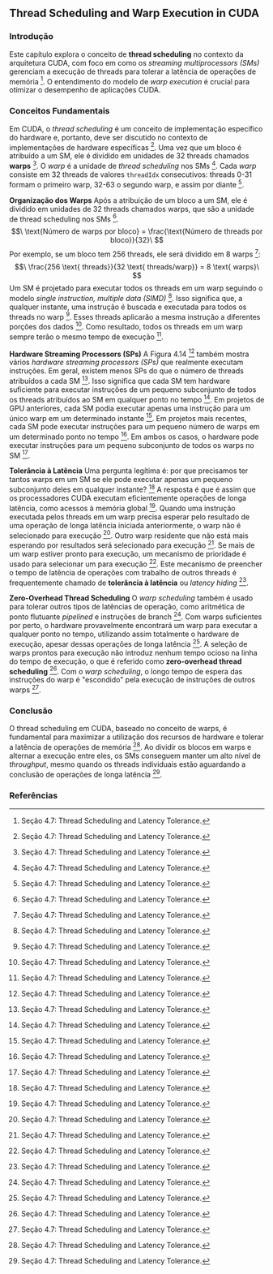 ## Thread Scheduling and Warp Execution in CUDA

### Introdução
Este capítulo explora o conceito de **thread scheduling** no contexto da arquitetura CUDA, com foco em como os *streaming multiprocessors (SMs)* gerenciam a execução de threads para tolerar a latência de operações de memória [^87]. O entendimento do modelo de *warp execution* é crucial para otimizar o desempenho de aplicações CUDA.

### Conceitos Fundamentais
Em CUDA, o *thread scheduling* é um conceito de implementação específico do hardware e, portanto, deve ser discutido no contexto de implementações de hardware específicas [^87]. Uma vez que um bloco é atribuído a um SM, ele é dividido em unidades de 32 threads chamados **warps** [^88]. O *warp* é a unidade de *thread scheduling* nos SMs [^88]. Cada *warp* consiste em 32 threads de valores `threadIdx` consecutivos: threads 0-31 formam o primeiro warp, 32-63 o segundo warp, e assim por diante [^88].

**Organização dos Warps**
Após a atribuição de um bloco a um SM, ele é dividido em unidades de 32 threads chamados warps, que são a unidade de thread scheduling nos SMs [^88].
$$\
\text{Número de warps por bloco} = \frac{\text{Número de threads por bloco}}{32}\
$$
Por exemplo, se um bloco tem 256 threads, ele será dividido em 8 warps [^88]:
$$\
\frac{256 \text{ threads}}{32 \text{ threads/warp}} = 8 \text{ warps}\
$$
Um SM é projetado para executar todos os threads em um warp seguindo o modelo *single instruction, multiple data (SIMD)* [^88]. Isso significa que, a qualquer instante, uma instrução é buscada e executada para todos os threads no warp [^88]. Esses threads aplicarão a mesma instrução a diferentes porções dos dados [^88]. Como resultado, todos os threads em um warp sempre terão o mesmo tempo de execução [^88].

**Hardware Streaming Processors (SPs)**
A Figura 4.14 [^88] também mostra vários *hardware streaming processors (SPs)* que realmente executam instruções. Em geral, existem menos SPs do que o número de threads atribuídos a cada SM [^88]. Isso significa que cada SM tem hardware suficiente para executar instruções de um pequeno subconjunto de todos os threads atribuídos ao SM em qualquer ponto no tempo [^88]. Em projetos de GPU anteriores, cada SM podia executar apenas uma instrução para um único warp em um determinado instante [^88]. Em projetos mais recentes, cada SM pode executar instruções para um pequeno número de warps em um determinado ponto no tempo [^88]. Em ambos os casos, o hardware pode executar instruções para um pequeno subconjunto de todos os warps no SM [^88].

**Tolerância à Latência**
Uma pergunta legítima é: por que precisamos ter tantos warps em um SM se ele pode executar apenas um pequeno subconjunto deles em qualquer instante? [^88] A resposta é que é assim que os processadores CUDA executam eficientemente operações de longa latência, como acessos à memória global [^88]. Quando uma instrução executada pelos threads em um warp precisa esperar pelo resultado de uma operação de longa latência iniciada anteriormente, o warp não é selecionado para execução [^89]. Outro warp residente que não está mais esperando por resultados será selecionado para execução [^89]. Se mais de um warp estiver pronto para execução, um mecanismo de prioridade é usado para selecionar um para execução [^89]. Este mecanismo de preencher o tempo de latência de operações com trabalho de outros threads é frequentemente chamado de **tolerância à latência** ou *latency hiding* [^89].

**Zero-Overhead Thread Scheduling**
O *warp scheduling* também é usado para tolerar outros tipos de latências de operação, como aritmética de ponto flutuante *pipelined* e instruções de branch [^90]. Com warps suficientes por perto, o hardware provavelmente encontrará um warp para executar a qualquer ponto no tempo, utilizando assim totalmente o hardware de execução, apesar dessas operações de longa latência [^90]. A seleção de warps prontos para execução não introduz nenhum tempo ocioso na linha do tempo de execução, o que é referido como **zero-overhead thread scheduling** [^90]. Com o *warp scheduling*, o longo tempo de espera das instruções do warp é "escondido" pela execução de instruções de outros warps [^90].

### Conclusão
O thread scheduling em CUDA, baseado no conceito de warps, é fundamental para maximizar a utilização dos recursos de hardware e tolerar a latência de operações de memória [^88]. Ao dividir os blocos em warps e alternar a execução entre eles, os SMs conseguem manter um alto nível de *throughput*, mesmo quando os threads individuais estão aguardando a conclusão de operações de longa latência [^90].

### Referências
[^87]: Seção 4.7: Thread Scheduling and Latency Tolerance.
[^88]: Seção 4.7: Thread Scheduling and Latency Tolerance.
[^89]: Seção 4.7: Thread Scheduling and Latency Tolerance.
[^90]: Seção 4.7: Thread Scheduling and Latency Tolerance.
<!-- END -->
